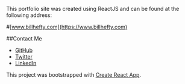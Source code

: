 This portfolio site was created using ReactJS and can be found at the following address:

#[www.billhefty.com](https://www.billhefty.com)

##Contact Me
- [GitHub](https://github.com/bhefty)
- [Twitter](https://twitter.com/billhefty)
- [LinkedIn](https://www.linkedin.com/in/bill-hefty-6b973689)

This project was bootstrapped with [Create React App](https://github.com/facebookincubator/create-react-app).
